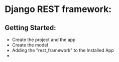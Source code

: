 # Django REST framework:

## Getting Started:
* Create the project and the app
* Create the model
* Adding the "rest_framework" to the Installed App
* 
